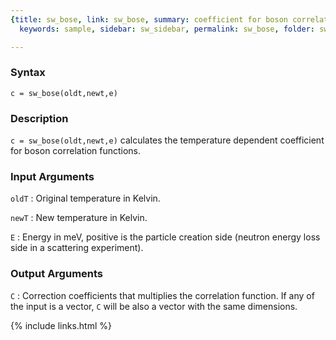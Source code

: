 ```yaml
---
{title: sw_bose, link: sw_bose, summary: coefficient for boson correlation functions,
  keywords: sample, sidebar: sw_sidebar, permalink: sw_bose, folder: swfiles, mathjax: 'true'}

---
```

  
### Syntax
  
`c = sw_bose(oldt,newt,e)`
  
### Description
  
`c = sw_bose(oldt,newt,e)` calculates the temperature dependent
coefficient for boson correlation functions.
  
### Input Arguments
  
`oldT`
: Original temperature in Kelvin.
  
`newT`
: New temperature in Kelvin.
  
`E`
: Energy in meV, positive is the particle creation side (neutron
  energy loss side in a scattering experiment).
  
### Output Arguments
  
`C`
: Correction coefficients that multiplies the correlation
          function. If any of the input is a vector, `C` will be also a
          vector with the same dimensions.
 

{% include links.html %}
